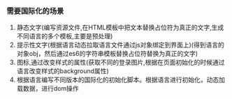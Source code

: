 ### 需要国际化的场景
1. 静态文字(编写资源文件,在HTML模板中把文本替换占位符为真正的文字,生成不同语言的多个模板,主要是预处理)
2. 提示性文字(根据语言动态拉取语言文件通过js对象绑定到界面上)(得到语言的对象obj，然后通过es6的字符串模板替换占位符替换为真正的文字)
3. 图标,通过改变样式的属性(获取不同的登录图片,根据在页面初始化的时候通过语言改变样式的background属性)
4. 根据语言编写不同版本的国际化的初始化脚本。根据语言进行初始化，动态加载数据，进行dom操作